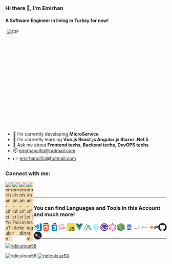 ### Hi there 👋, I'm Emirhan

#### A Software Engineer in living in Turkey for now!

<img align="right" alt="GIF" src="https://magiccopy.xyz/assets/images/hadder.gif" width="500" height="320" />

- 🔭 I’m currently developing **MicroService**
- 🌱 I’m currently learning **Vue.js React.js Angular.js Blazor .Net 5**
- 💬 Ask me about **Frontend techs, Backend techs, DevOPS techs**
- 📫 emirhancifci@hotmail.com
- 👉 emirhancifci@hotmail.com

### Connect with me:

[<img align="left" alt="emirhan-cifci | YouTube" width="22px" style="background-color:wheat" src="https://cdn.jsdelivr.net/npm/simple-icons@v3/icons/youtube.svg" />](https://www.youtube.com/)
[<img align="left" alt="emirhan-cifci | Twitter" width="22px" style="background-color:wheat" src="https://cdn.jsdelivr.net/npm/simple-icons@v3/icons/twitter.svg" />](https://twitter.com/)
[<img align="left" alt="emirhan-cifci | LinkedIn" width="22px" style="background-color:wheat" src="https://cdn.jsdelivr.net/npm/simple-icons@v3/icons/linkedin.svg" />](https://www.linkedin.com/in/emirhan-%C3%A7ifci-416410202/)
[<img align="left" alt="emirhan-cifci | Instagram" width="22px" style="background-color:wheat" src="https://cdn.jsdelivr.net/npm/simple-icons@v3/icons/instagram.svg" />](https://www.instagram.com/emir.han03/)
<br />
<br />

---

### You can find Languages and Tools in this Account and much more!

<img align="left" alt="Visual Studio Code" width="26px" src="https://raw.githubusercontent.com/github/explore/80688e429a7d4ef2fca1e82350fe8e3517d3494d/topics/visual-studio-code/visual-studio-code.png" />
<img align="left" alt="HTML5" width="26px" src="https://raw.githubusercontent.com/github/explore/80688e429a7d4ef2fca1e82350fe8e3517d3494d/topics/html/html.png" />
<img align="left" alt="CSS3" width="26px" src="https://raw.githubusercontent.com/github/explore/80688e429a7d4ef2fca1e82350fe8e3517d3494d/topics/css/css.png" />
<img align="left" alt="Sass" width="26px" src="https://raw.githubusercontent.com/github/explore/80688e429a7d4ef2fca1e82350fe8e3517d3494d/topics/sass/sass.png" />
<img align="left" alt="JavaScript" width="26px" src="https://raw.githubusercontent.com/github/explore/80688e429a7d4ef2fca1e82350fe8e3517d3494d/topics/javascript/javascript.png" />
<img align="left" alt="Vue" width="26px" src="https://raw.githubusercontent.com/github/explore/80688e429a7d4ef2fca1e82350fe8e3517d3494d/topics/vue/vue.png" />
<img align="left" alt="Nuxt" width="26px" src="https://raw.githubusercontent.com/github/explore/e94815998e4e0713912fed477a1f346ec04c3da2/topics/nuxt/nuxt.png" />
<img align="left" alt="React" width="26px" src="https://raw.githubusercontent.com/github/explore/80688e429a7d4ef2fca1e82350fe8e3517d3494d/topics/react/react.png" />
<img align="left" alt="Gatsby" width="26px" src="https://raw.githubusercontent.com/github/explore/e94815998e4e0713912fed477a1f346ec04c3da2/topics/gatsby/gatsby.png" />
<img align="left" alt="GraphQL" width="26px" src="https://raw.githubusercontent.com/github/explore/80688e429a7d4ef2fca1e82350fe8e3517d3494d/topics/graphql/graphql.png" />
<img align="left" alt="Node.js" width="26px" src="https://raw.githubusercontent.com/github/explore/80688e429a7d4ef2fca1e82350fe8e3517d3494d/topics/nodejs/nodejs.png" />
<img align="left" alt="SQL" width="26px" src="https://raw.githubusercontent.com/github/explore/80688e429a7d4ef2fca1e82350fe8e3517d3494d/topics/sql/sql.png" />
<img align="left" alt="MySQL" width="26px" src="https://raw.githubusercontent.com/github/explore/80688e429a7d4ef2fca1e82350fe8e3517d3494d/topics/mysql/mysql.png" />
<img align="left" alt="MongoDB" width="26px" src="https://raw.githubusercontent.com/github/explore/80688e429a7d4ef2fca1e82350fe8e3517d3494d/topics/mongodb/mongodb.png" />
<img align="left" alt="Git" width="26px" src="https://raw.githubusercontent.com/github/explore/80688e429a7d4ef2fca1e82350fe8e3517d3494d/topics/git/git.png" />
<img align="left" alt="GitHub" width="26px" src="https://raw.githubusercontent.com/github/explore/78df643247d429f6cc873026c0622819ad797942/topics/github/github.png" />
<img align="left" alt="Terminal" width="26px" src="https://raw.githubusercontent.com/github/explore/80688e429a7d4ef2fca1e82350fe8e3517d3494d/topics/terminal/terminal.png" />
<br />
<br />

---

<p style="width:100%"><a href="https://github.com/ryo-ma/github-profile-trophy"><img src="https://github-profile-trophy.vercel.app/?username=ridiculous58" alt="ridiculous58" /></a></p>
<p><img align="left" src="https://github-readme-stats.vercel.app/api/top-langs?username=ridiculous58&show_icons=true&locale=en&layout=compact" alt="ridiculous58" /></p>
<p>&nbsp;<img align="center" src="https://github-readme-stats.vercel.app/api?username=ridiculous58&show_icons=true&locale=en" alt="ridiculous58" width="50%" /></p><br />
<br />
